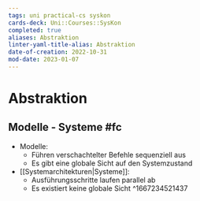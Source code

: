```yaml
---
tags: uni practical-cs syskon
cards-deck: Uni::Courses::SysKon
completed: true
aliases: Abstraktion
linter-yaml-title-alias: Abstraktion
date-of-creation: 2022-10-31
mod-date: 2023-01-07
---
```


# Abstraktion

## Modelle - Systeme #fc
- Modelle:
	- Führen verschachtelter Befehle sequenziell aus
	- Es gibt eine globale Sicht auf den Systemzustand
- [[Systemarchitekturen|Systeme]]:
	- Ausführungsschritte laufen parallel ab
	- Es existiert keine globale Sicht
^1667234521437

